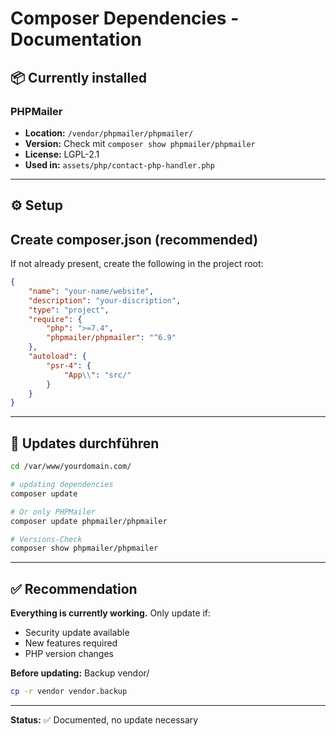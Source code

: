 # Composer Dependencies - Documentation

## 📦 Currently installed

### PHPMailer
- **Location:** `/vendor/phpmailer/phpmailer/`
- **Version:** Check mit `composer show phpmailer/phpmailer`
- **License:** LGPL-2.1
- **Used in:** `assets/php/contact-php-handler.php`

---

## ⚙️ Setup

## Create composer.json (recommended)

If not already present, create the following in the project root:

```json
{
    "name": "your-name/website",
    "description": "your-discription",
    "type": "project",
    "require": {
        "php": ">=7.4",
        "phpmailer/phpmailer": "^6.9"
    },
    "autoload": {
        "psr-4": {
            "App\\": "src/"
        }
    }
}
```

---

## 🔄 Updates durchführen

```bash
cd /var/www/yourdomain.com/

# updating dependencies
composer update

# Or only PHPMailer
composer update phpmailer/phpmailer

# Versions-Check
composer show phpmailer/phpmailer
```

---

## ✅ Recommendation

**Everything is currently working.** Only update if:
- Security update available
- New features required
- PHP version changes

**Before updating:** Backup vendor/
```bash
cp -r vendor vendor.backup
```

---

**Status:** ✅ Documented, no update necessary
